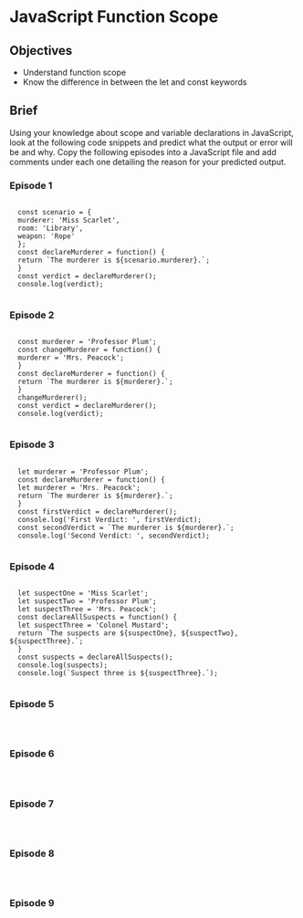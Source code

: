 <h1>JavaScript Function Scope</h1>
<h2>Objectives</h2>
<ul>
<li>Understand function scope</li>
<li>Know the difference in between the let and const keywords</li>
</ul>
<h2>Brief</h2>
<p>Using your knowledge about scope and variable declarations in JavaScript, look at the following code snippets and predict what the output or error will be and why. Copy the following episodes into a JavaScript file and add comments under each one detailing the reason for your predicted output.</p>
<h3>Episode 1</h3>
  <pre><code>
  const scenario = {
  murderer: 'Miss Scarlet',
  room: 'Library',
  weapon: 'Rope'
  };
  const declareMurderer = function() {
  return `The murderer is ${scenario.murderer}.`;
  }
  const verdict = declareMurderer();
  console.log(verdict);
  </code></pre>
<h3>Episode 2</h3>
  <pre><code>
  const murderer = 'Professor Plum';
  const changeMurderer = function() {
  murderer = 'Mrs. Peacock';
  }
  const declareMurderer = function() {
  return `The murderer is ${murderer}.`;
  }
  changeMurderer();
  const verdict = declareMurderer();
  console.log(verdict);
  </code></pre>
<h3>Episode 3</h3>
  <pre><code>
  let murderer = 'Professor Plum';
  const declareMurderer = function() {
  let murderer = 'Mrs. Peacock';
  return `The murderer is ${murderer}.`;
  }
  const firstVerdict = declareMurderer();
  console.log('First Verdict: ', firstVerdict);
  const secondVerdict = `The murderer is ${murderer}.`;
  console.log('Second Verdict: ', secondVerdict);
  </code></pre>
<h3>Episode 4</h3>
  <pre><code>
  let suspectOne = 'Miss Scarlet';
  let suspectTwo = 'Professor Plum';
  let suspectThree = 'Mrs. Peacock';
  const declareAllSuspects = function() {
  let suspectThree = 'Colonel Mustard';
  return `The suspects are ${suspectOne}, ${suspectTwo}, ${suspectThree}.`;
  }
  const suspects = declareAllSuspects();
  console.log(suspects);
  console.log(`Suspect three is ${suspectThree}.`);
  </code></pre>
<h3>Episode 5</h3>
  <pre><code>
  </code></pre>
<h3>Episode 6</h3>
  <pre><code>
  </code></pre>
<h3>Episode 7</h3>
  <pre><code>
  </code></pre>
<h3>Episode 8</h3>
  <pre><code>
  </code></pre>
<h3>Episode 9</h3>
  <pre><code>
  </code></pre>
